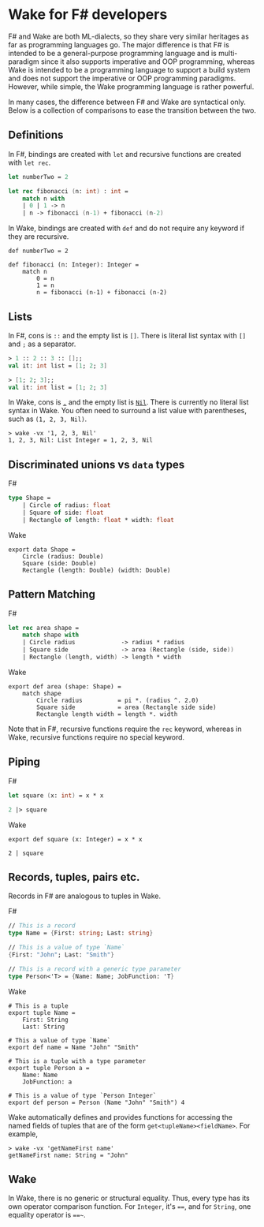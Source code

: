 # Wake for F# developers

F# and Wake are both ML-dialects, so they share very similar heritages as far as programming languages go. The major difference is that F# is intended to be a general-purpose programming language and is multi-paradigm since it also supports imperative and OOP programming, whereas Wake is intended to be a programming language to support a build system and does not support the imperative or OOP programming paradigms. However, while simple, the Wake programming language is rather powerful.

In many cases, the difference between F# and Wake are syntactical only. Below is a collection of comparisons to ease the transition between the two.

## Definitions

In F#, bindings are created with `let` and recursive functions are created with `let rec`.

```fsharp
let numberTwo = 2

let rec fibonacci (n: int) : int =
    match n with
    | 0 | 1 -> n
    | n -> fibonacci (n-1) + fibonacci (n-2)
```

In Wake, bindings are created with `def` and do not require any keyword if they are recursive.

```wake
def numberTwo = 2

def fibonacci (n: Integer): Integer =
    match n
        0 = n
        1 = n
        n = fibonacci (n-1) + fibonacci (n-2)
```

## Lists

In F#, cons is `::` and the empty list is `[]`. There is literal list syntax with `[]` and `;` as a separator.

```fsharp
> 1 :: 2 :: 3 :: [];;
val it: int list = [1; 2; 3]

> [1; 2; 3];;
val it: int list = [1; 2; 3]
```

In Wake, cons is [`,`](https://github.com/sifive/wake/blob/master/share/wake/lib/core/list.wake#L43-L50) and the empty list is [`Nil`](https://github.com/sifive/wake/blob/master/share/wake/lib/core/list.wake#L41-L42). There is currently no literal list syntax in Wake. You often need to surround a list value with parentheses, such as `(1, 2, 3, Nil)`.

```wake
> wake -vx '1, 2, 3, Nil'
1, 2, 3, Nil: List Integer = 1, 2, 3, Nil
```

## Discriminated unions vs `data` types

F#
```fsharp
type Shape =
    | Circle of radius: float
    | Square of side: float
    | Rectangle of length: float * width: float
```

Wake
```wake
export data Shape =
    Circle (radius: Double)
    Square (side: Double)
    Rectangle (length: Double) (width: Double)
```

## Pattern Matching

F#
```fsharp
let rec area shape =
    match shape with
    | Circle radius             -> radius * radius
    | Square side               -> area (Rectangle (side, side))
    | Rectangle (length, width) -> length * width
```

Wake
```wake
export def area (shape: Shape) =
    match shape
        Circle radius          = pi *. (radius ^. 2.0)
        Square side            = area (Rectangle side side)
        Rectangle length width = length *. width
```

Note that in F#, recursive functions require the `rec` keyword, whereas in Wake, recursive functions require no special keyword.

## Piping

F#
```fsharp
let square (x: int) = x * x

2 |> square
```

Wake
```wake
export def square (x: Integer) = x * x

2 | square
```

## Records, tuples, pairs etc.

Records in F# are analogous to tuples in Wake.

F#
```fsharp
// This is a record
type Name = {First: string; Last: string}

// This is a value of type `Name`
{First: "John"; Last: "Smith"}

// This is a record with a generic type parameter
type Person<'T> = {Name: Name; JobFunction: 'T}
```

Wake
```wake
# This is a tuple
export tuple Name =
    First: String
    Last: String

# This a value of type `Name`
export def name = Name "John" "Smith"

# This is a tuple with a type parameter
export tuple Person a =
    Name: Name
    JobFunction: a

# This is a value of type `Person Integer`
export def person = Person (Name "John" "Smith") 4
```

Wake automatically defines and provides functions for accessing the named fields of tuples that are of the form `get<tupleName><fieldName>`. For example,
```wake
> wake -vx 'getNameFirst name'
getNameFirst name: String = "John"
```

## Wake

In Wake, there is no generic or structural equality. Thus, every type has its own operator comparison function. For `Integer`, it's `==`, and for `String`, one equality operator is `==~`.
